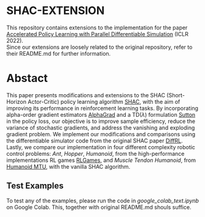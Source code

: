 # SHAC-EXTENSION

This repository contains extensions to the implementation for the paper [Accelerated Policy Learning with Parallel Differentiable Simulation](https://short-horizon-actor-critic.github.io/) (ICLR 2022). \
Since our extensions are loosely related to the original repository, refer to their README.md for further information.

# Abstact

This paper presents modifications and extensions to the SHAC (Short-Horizon Actor-Critic) policy learning algorithm [SHAC](#), with the aim of improving its performance in reinforcement learning tasks. By incorporating alpha-order gradient estimators [AlphaGrad](#) and a TD($\lambda$) formulation [Sutton](#) in the policy loss, our objective is to improve sample efficiency, reduce the variance of stochastic gradients, and address the vanishing and exploding gradient problem. We implement our modifications and comparisons using the differentiable simulator code from the original SHAC paper [DiffRL](#). Lastly, we compare our implementation in four different complexity robotic control problems: *Ant*, *Hopper*, *Humanoid*, from the high-performance implementations RL games [RLGames](#), and *Muscle Tendon Humanoid*, from [Humanoid MTU](#), with the vanilla SHAC algorithm.

## Test Examples

To test any of the examples, please run the code in _google_colab_text.ipynb_ on Google Colab. This, together with original README.md shouls suffice. 
